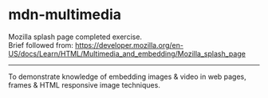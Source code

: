 # mdn-multimedia
Mozilla splash page completed exercise. <br>Brief followed from:
https://developer.mozilla.org/en-US/docs/Learn/HTML/Multimedia_and_embedding/Mozilla_splash_page<br>
<hr>
To demonstrate knowledge of embedding images & video in web pages, frames & HTML responsive image techniques.
